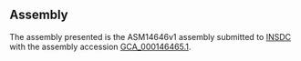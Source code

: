 

Assembly
--------

The assembly presented is the ASM14646v1 assembly submitted to
[INSDC](http://www.insdc.org) with the assembly accession
[GCA\_000146465.1](http://www.ebi.ac.uk/ena/data/view/GCA_000146465.1).

